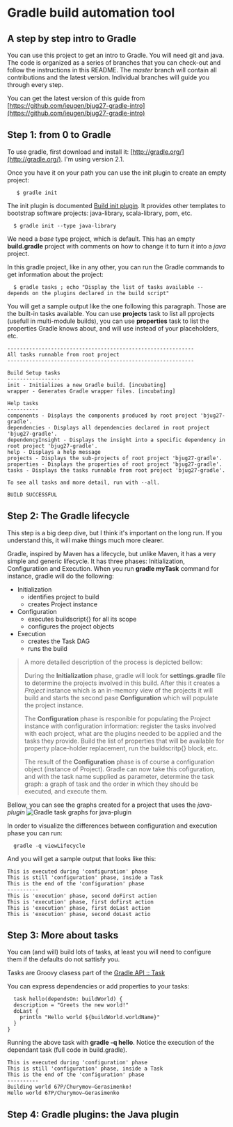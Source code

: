 Gradle build automation tool
============================

A step by step intro to Gradle
------------------------------

You can use this project to get an intro to Gradle. You will need git and java.
The code is organized as a series of branches that you can check-out and follow the instructions in this README.
The *master* branch will contain all contributions and the latest version.
Individual branches will guide you through every step.

You can get the latest version of this guide from [https://github.com/ieugen/bjug27-gradle-intro](https://github.com/ieugen/bjug27-gradle-intro)


Step 1: from 0 to Gradle
------------------------

To use gradle, first download and install it: [http://gradle.org/](http://gradle.org/). I'm using version 2.1.

Once you have it on your path you can use the init plugin to create an empty project:
~~~
   $ gradle init 
~~~

The init plugin is documented [Build init plugin](http://www.gradle.org/docs/current/userguide/build_init_plugin.html).
It provides other templates to bootstrap software projects: java-library, scala-library, pom, etc.
~~~
  $ gradle init --type java-library
~~~

We need a *base* type project, which is default. This has an empty **build.gradle** project with comments on how to
change it to turn it into a  *java* project.

In this gradle project, like in any other, you can run the Gradle commands to get information about the project:

~~~
  $ gradle tasks ; echo "Display the list of tasks available -- depends on the plugins declared in the build script"
~~~

You will get a sample output like the one following this paragraph. Those are the built-in tasks available.
You can use **projects** task to list all pprojects (usefull in multi-module builds), you can use **properties** task to
list the properties Gradle knows about, and will use instead of your placeholders, etc.

~~~
------------------------------------------------------------
All tasks runnable from root project
------------------------------------------------------------

Build Setup tasks
-----------------
init - Initializes a new Gradle build. [incubating]
wrapper - Generates Gradle wrapper files. [incubating]

Help tasks
----------
components - Displays the components produced by root project 'bjug27-gradle'.
dependencies - Displays all dependencies declared in root project 'bjug27-gradle'.
dependencyInsight - Displays the insight into a specific dependency in root project 'bjug27-gradle'.
help - Displays a help message
projects - Displays the sub-projects of root project 'bjug27-gradle'.
properties - Displays the properties of root project 'bjug27-gradle'.
tasks - Displays the tasks runnable from root project 'bjug27-gradle'.

To see all tasks and more detail, run with --all.

BUILD SUCCESSFUL
~~~

Step 2: The Gradle lifecycle
----------------------------

This step is a big deep dive, but I think it's important on the long run. If you understand this, it will make things much
more clearer.

Gradle, inspired by Maven has a lifecycle, but unlike Maven, it has a very simple and generic lifecycle.
It has three phases: Initialization, Configuratiion and Execution. When you run **gradle myTask** command for instance,
gradle will do the following:

* Initialization
  - identifies project to build
  - creates Project instance
* Configuration
  - executes buildscript{} for all its scope
  - configures the project objects
* Execution
  - creates the Task DAG
  - runs the build

>A more detailed description of the process is depicted bellow:
>
>During the **Initialization** phase, gradle will look for **settings.gradle** file to determine the projects involved
>in this build. After this it creates a *Project* instance which is an in-memory view of the projects it will build and
>starts the second pase **Configuration** which will populate the project instance.
>
>The **Configuration** phase is responible for populating the Project instance with configuration information: register
>the tasks involved with each project, what are the plugins needed to be applied and the tasks they provide.
>Build the list of properties that will be available for property place-holder replacement, run the buildscritp{} block, etc.
>
>The result of the **Configuration** phase is of course a configuration object (instance of Project). Gradle can now take
>this cofiguration, and with the task name supplied as parameter, determine the task graph: a graph of task and the order
>in which they should be executed, and execute them.

Bellow, you can see the graphs created for a project that uses the *java-plugin*
![Gradle task graphs for java-plugin](http://www.gradle.org/docs/current/userguide/img/javaPluginTasks.png)

In order to visualize the differences between configuration and execution phase you can run:
~~~
  gradle -q viewLifecycle
~~~

And you will get a sample output that looks like this:
~~~
This is executed during 'configuration' phase
This is still 'configuration' phase, inside a Task
This is the end of the 'configuration' phase
----------
This is 'execution' phase, second doFirst action
This is 'execution' phase, first doFirst action
This is 'execution' phase, first doLast action
This is 'execution' phase, second doLast actio
~~~

Step 3: More about tasks
------------------------

You can (and will) build lots of tasks, at least you will need to configure them if the defaults do not sattisfy you.

Tasks are Groovy clasess part of the [Gradle API :: Task](http://www.gradle.org/docs/current/dsl/org.gradle.api.Task.html)

You can express dependencies or add properties to your tasks:

~~~
  task hello(dependsOn: buildWorld) {
  description = "Greets the new world!"
  doLast {
    println "Hello world ${buildWorld.worldName}"
  }
}
~~~

Running the above task with **gradle -q hello**. Notice the execution of the dependant task (full code in build.gradle).

~~~
This is executed during 'configuration' phase
This is still 'configuration' phase, inside a Task
This is the end of the 'configuration' phase
----------
Building world 67P/Churymov–Gerasimenko!
Hello world 67P/Churymov–Gerasimenko
~~~


Step 4: Gradle plugins: the Java plugin
---------------------------------------

